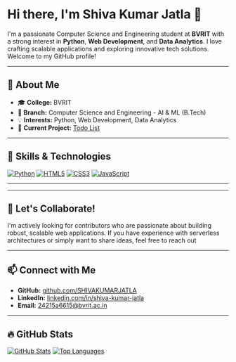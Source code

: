 # Hi there, I'm Shiva Kumar Jatla 👋

I'm a passionate Computer Science and Engineering student at **BVRIT** with a strong interest in **Python**, **Web Development**, and **Data Analytics**. I love crafting scalable applications and exploring innovative tech solutions. Welcome to my GitHub profile!

---

## 💼 About Me

- 🎓 **College:** BVRIT  
- 🏫 **Branch:** Computer Science and Engineering - AI & ML (B.Tech)  
- 💡 **Interests:** Python, Web Development, Data Analytics  
- 🚀 **Current Project:** [Todo List](https://github.com/SHIVAKUMARJATLA/Todo-List)  

---

## 🚀 Skills & Technologies

<!-- Skills with badges for visual appeal -->
[![Python](https://img.shields.io/badge/Python-%2314354C.svg?&style=for-the-badge&logo=python&logoColor=white)](https://www.python.org)
[![HTML5](https://img.shields.io/badge/HTML5-E34F26.svg?&style=for-the-badge&logo=html5&logoColor=white)](https://developer.mozilla.org/en-US/docs/Web/HTML)
[![CSS3](https://img.shields.io/badge/CSS3-1572B6.svg?&style=for-the-badge&logo=css3&logoColor=white)](https://developer.mozilla.org/en-US/docs/Web/CSS)
[![JavaScript](https://img.shields.io/badge/JavaScript-F7DF1E.svg?&style=for-the-badge&logo=javascript&logoColor=black)](https://developer.mozilla.org/en-US/docs/Web/JavaScript)

---




---

## 🤝 Let's Collaborate!

I'm actively looking for contributors who are passionate about building robust, scalable web applications. If you have experience with serverless architectures or simply want to share ideas, feel free to reach out 

---

## 📫 Connect with Me

- **GitHub:** [github.com/SHIVAKUMARJATLA](https://github.com/ShivaKumar-Jatla)
- **LinkedIn:** [linkedin.com/in/shiva-kumar-jatla](https://www.linkedin.com/in/shiva-kumar-jatla-5b2389320/)
- **Email:** 24215a6615@bvrit.ac.in
---

## 🔥 GitHub Stats

[![GitHub Stats](https://github-readme-stats.vercel.app/api?username=SHIVAKUMARJATLA&show_icons=true&theme=radical)](https://github.com/ShivaKumar-Jatla)
[![Top Languages](https://github-readme-stats.vercel.app/api/top-langs/?username=ShivaKumar-Jatla&layout=compact&theme=radical)](https://github.com/ShivaKumar-Jatla)
